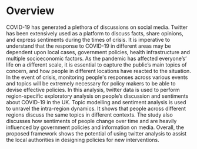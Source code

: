# Overview
COVID-19 has generated a plethora of discussions on social media. Twitter has been extensively
used as a platform to discuss facts, share opinions, and express sentiments during the times of
crisis. It is imperative to understand that the response to COVID-19 in different areas may be
dependent upon local cases, government policies, health infrastructure and multiple
socioeconomic factors. As the pandemic has affected everyone’s’ life on a different scale, it is
essential to capture the public’s main topics of concern, and how people in different locations
have reacted to the situation. In the event of crisis, monitoring people's responses across various
events and topics will be extremely necessary for policy makers to be able to devise effective
policies. In this analysis, twitter data is used to perform region-specific exploratory analysis
on people’s discussion and sentiments about COVID-19 in the UK. Topic modelling and
sentiment analysis is used to unravel the intra-region dynamics. It shows that people across
different regions discuss the same topics in different contexts. The study also discusses how
sentiments of people change over time and are heavily influenced by government policies and
information on media. Overall, the proposed framework shows the potential of using twitter
analysis to assist the local authorities in designing policies for new interventions.
